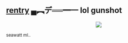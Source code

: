 ## [rentry](https://rentry.co/aesopduo) ▄︻デ══━一 lol gunshot

<p align="center">
  <img src="https://i.pinimg.com/736x/b3/fa/d1/b3fad1d0df9b403564eed8de86e3c2e2.jpg" />
</p>
<sub>seawatt ml..</sub>
